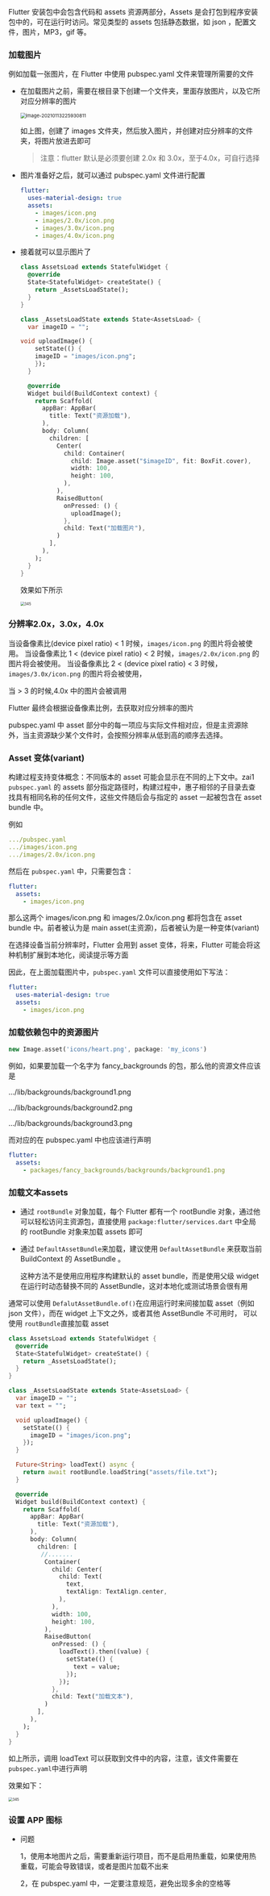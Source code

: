 Flutter 安装包中会包含代码和 assets 资源两部分，Assets 是会打包到程序安装包中的，可在运行时访问。常见类型的 assets 包括静态数据，如 json ，配置文件，图片，MP3，gif 等。

### 加载图片

例如加载一张图片，在 Flutter 中使用 pubspec.yaml 文件来管理所需要的文件

- 在加载图片之前，需要在根目录下创建一个文件夹，里面存放图片，以及它所对应分辨率的图片

  <img src="https://gitee.com/lvknaginist/pic-go-picure-bed/raw/master/images/20210113225930.png" alt="image-20210113225930811" style="zoom: 67%;" />

  如上图，创建了 images 文件夹，然后放入图片，并创建对应分辨率的文件夹，将图片放进去即可

  > 注意：flutter 默认是必须要创建 2.0x 和 3.0x，至于4.0x，可自行选择

  

- 图片准备好之后，就可以通过 pubspec.yaml 文件进行配置

  ```yaml
  flutter:
    uses-material-design: true
    assets:
      - images/icon.png
      - images/2.0x/icon.png
      - images/3.0x/icon.png
      - images/4.0x/icon.png
  ```

- 接着就可以显示图片了

  ```dart
  class AssetsLoad extends StatefulWidget {
    @override
    State<StatefulWidget> createState() {
      return _AssetsLoadState();
    }
  }
  
  class _AssetsLoadState extends State<AssetsLoad> {
    var imageID = "";
  
  void uploadImage() {
      setState(() {
      imageID = "images/icon.png";
      });
    }
  
    @override
    Widget build(BuildContext context) {
      return Scaffold(
        appBar: AppBar(
          title: Text("资源加载"),
        ),
        body: Column(
          children: [
            Center(
              child: Container(
                child: Image.asset("$imageID", fit: BoxFit.cover),
                width: 100,
                height: 100,
              ),
            ),
            RaisedButton(
              onPressed: () {
                uploadImage();
              },
              child: Text("加载图片"),
            )
          ],
        ),
      );
    }
  }
  
  ```
  
  效果如下所示
  
  <img src="https://gitee.com/lvknaginist/pic-go-picure-bed/raw/master/images/20210114220036.gif" alt="345" style="zoom:50%;" />
  
  
  
  

### 分辨率2.0x，3.0x，4.0x

当设备像素比(device pixel ratio) < 1 时候，`images/icon.png` 的图片将会被使用。
当设备像素比 1 < (device pixel ratio) < 2 时候，`images/2.0x/icon.png` 的图片将会被使用。
当设备像素比 2 < (device pixel ratio) < 3 时候，`images/3.0x/icon.png` 的图片将会被使用，

当 > 3 的时候,4.0x 中的图片会被调用

Flutter 最终会根据设备像素比例，去获取对应分辨率的图片

pubspec.yaml 中 asset 部分中的每一项应与实际文件相对应，但是主资源除外，当主资源缺少某个文件时，会按照分辨率从低到高的顺序去选择。

### Asset 变体(variant)

构建过程支持变体概念：不同版本的 asset 可能会显示在不同的上下文中。zai1 `pubspec.yaml` 的 assets 部分指定路径时，构建过程中，惠子相邻的子目录去查找具有相同名称的任何文件，这些文件随后会与指定的 asset 一起被包含在 asset bundle 中。

例如

```yaml
.../pubspec.yaml
.../images/icon.png
.../images/2.0x/icon.png
```
然后在 `pubspec.yaml` 中，只需要包含：

```yaml
flutter:
  assets:
    - images/icon.png
```

那么这两个 images/icon.png 和 images/2.0x/icon.png 都将包含在 asset bundle 中。前者被认为是 main asset(主资源)，后者被认为是一种变体(variant)

在选择设备当前分辨率时，Flutter 会用到 asset 变体，将来，Flutter 可能会将这种机制扩展到本地化，阅读提示等方面

因此，在上面加载图片中，`pubspec.yaml` 文件可以直接使用如下写法：

```yaml
flutter:
  uses-material-design: true
  assets:
    - images/icon.png
```



### 加载依赖包中的资源图片

```dart
new Image.asset('icons/heart.png', package: 'my_icons')
```

例如，如果要加载一个名字为 fancy_backgrounds 的包，那么他的资源文件应该是

…/lib/backgrounds/background1.png

…/lib/backgrounds/background2.png

…/lib/backgrounds/background3.png

而对应的在 pubspec.yaml 中也应该进行声明

```yaml
flutter:
  assets:
    - packages/fancy_backgrounds/backgrounds/background1.png
```

### 加载文本assets

- 通过 `rootBundle` 对象加载，每个 Flutter 都有一个 rootBundle 对象，通过他可以轻松访问主资源包，直接使用 `package:flutter/services.dart` 中全局的 rootBundle 对象来加载 assets 即可

- 通过 `DefaultAssetBundle`来加载，建议使用 `DefaultAssetBundle` 来获取当前 BuildContext 的 AssetBundle 。

  这种方法不是使用应用程序构建默认的 asset bundle，而是使用父级 widget 在运行时动态替换不同的 AssetBundle，这对本地化或测试场景会很有用

通常可以使用 `DefalutAssetBundle.of()`在应用运行时来间接加载 asset（例如 json 文件），而在 widget 上下文之外，或者其他 AssetBundle 不可用时， 可以使用 `routBundle`直接加载 asset

```dart
class AssetsLoad extends StatefulWidget {
  @override
  State<StatefulWidget> createState() {
    return _AssetsLoadState();
  }
}

class _AssetsLoadState extends State<AssetsLoad> {
  var imageID = "";
  var text = "";

  void uploadImage() {
    setState(() {
      imageID = "images/icon.png";
    });
  }

  Future<String> loadText() async {
    return await rootBundle.loadString("assets/file.txt");
  }

  @override
  Widget build(BuildContext context) {
    return Scaffold(
      appBar: AppBar(
        title: Text("资源加载"),
      ),
      body: Column(
        children: [
      	 //.......
          Container(
            child: Center(
              child: Text(
                text,
                textAlign: TextAlign.center,
              ),
            ),
            width: 100,
            height: 100,
          ),
          RaisedButton(
            onPressed: () {
              loadText().then((value) {
                setState(() {
                  text = value;
                });
              });
            },
            child: Text("加载文本"),
          )
        ],
      ),
    );
  }
}
```

如上所示，调用 loadText 可以获取到文件中的内容，注意，该文件需要在 `pubspec.yaml`中进行声明

效果如下：

<img src="https://gitee.com/lvknaginist/pic-go-picure-bed/raw/master/images/20210114225232.gif" alt="345" style="zoom:50%;" />





### 设置 APP 图标





- 问题

  1，使用本地图片之后，需要重新运行项目，而不是启用热重载，如果使用热重载，可能会导致错误，或者是图片加载不出来

  2，在 pubspec.yaml 中，一定要注意规范，避免出现多余的空格等

  
  
  